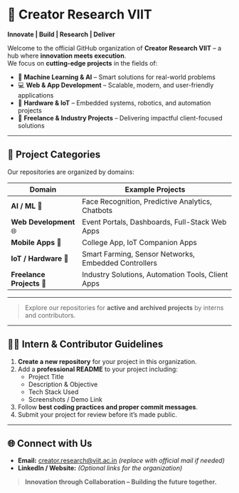
# 🌟 Creator Research VIIT  

**Innovate | Build | Research | Deliver**  

Welcome to the official GitHub organization of **Creator Research VIIT** – a hub where **innovation meets execution**.  
We focus on **cutting-edge projects** in the fields of:  

- 🤖 **Machine Learning & AI** – Smart solutions for real-world problems  
- 💻 **Web & App Development** – Scalable, modern, and user-friendly applications  
- 🔧 **Hardware & IoT** – Embedded systems, robotics, and automation projects  
- 💼 **Freelance & Industry Projects** – Delivering impactful client-focused solutions  

---

## 📂 Project Categories

Our repositories are organized by domains:  

| Domain                  | Example Projects                                         |
|-------------------------|---------------------------------------------------------|
| **AI / ML** 🤖          | Face Recognition, Predictive Analytics, Chatbots        |
| **Web Development** 🌐  | Event Portals, Dashboards, Full-Stack Web Apps          |
| **Mobile Apps** 📱      | College App, IoT Companion Apps                         |
| **IoT / Hardware** 🔧   | Smart Farming, Sensor Networks, Embedded Controllers    |
| **Freelance Projects** 💼 | Industry Solutions, Automation Tools, Client Apps      |

---


> Explore our repositories for **active and archived projects** by interns and contributors.

---

## 🧑‍💻 Intern & Contributor Guidelines

1. **Create a new repository** for your project in this organization.  
2. Add a **professional README** to your project including:  
   - Project Title  
   - Description & Objective  
   - Tech Stack Used  
   - Screenshots / Demo Link  
3. Follow **best coding practices and proper commit messages**.  
4. Submit your project for review before it’s made public.

---

## 🌐 Connect with Us

- **Email:** creator.research@viit.ac.in *(replace with official mail if needed)*  
- **LinkedIn / Website:** *(Optional links for the organization)*  

> **Innovation through Collaboration – Building the future together.**  
